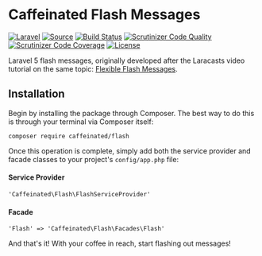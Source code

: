 Caffeinated Flash Messages
==========================
[![Laravel](https://img.shields.io/badge/Laravel-5.0-orange.svg?style=flat-square)](http://laravel.com)
[![Source](http://img.shields.io/badge/source-caffeinated/flash-blue.svg?style=flat-square)](https://github.com/caffeinated/flash)
[![Build Status](http://img.shields.io/travis/caffeinated/flash/master.svg?style=flat-square)](https://travis-ci.org/caffeinated/flash)
[![Scrutinizer Code Quality](http://img.shields.io/scrutinizer/g/caffeinated/flash.svg?style=flat-square)](https://scrutinizer-ci.com/g/caffeinated/flash/?branch=master)
[![Scrutinizer Code Coverage](https://img.shields.io/scrutinizer/coverage/g/caffeinated/flash.svg?style=flat-square)](https://scrutinizer-ci.com/g/caffeinated/flash/?branch=master)
[![License](http://img.shields.io/badge/license-MIT-brightgreen.svg?style=flat-square)](https://tldrlegal.com/license/mit-license)

Laravel 5 flash messages, originally developed after the Laracasts video tutorial on the same topic: [Flexible Flash Messages](https://laracasts.com/lessons/flexible-flash-messages).

Installation
------------
Begin by installing the package through Composer. The best way to do this is through your terminal via Composer itself:

```
composer require caffeinated/flash
```

Once this operation is complete, simply add both the service provider and facade classes to your project's `config/app.php` file:

#### Service Provider
```
'Caffeinated\Flash\FlashServiceProvider'
```

#### Facade
```
'Flash' => 'Caffeinated\Flash\Facades\Flash'
```

And that's it! With your coffee in reach, start flashing out messages! 